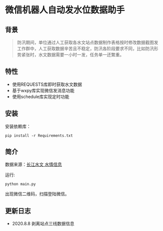 # 微信机器人自动发水位数据助手

## 背景
> 防汛期间，单位通过人工获取各水文站点数据制作表格按时修改数据截图发工作群中，人工获取数据辛苦且不稳定，防汛各阶段要求不同，比如防汛形势紧张时，水文数据需要一小时一发，任务单一还繁重。

## 特性
- 使用REQUESTS库即时获取水文数据
- 基于wxpy库实现微信发消息功能
- 使用schedule库实现定时功能

## 安装
安装依赖库：
```shell
pip install -r Requirements.txt
```

## 简介
数据来源：[长江水文 水情信息](http://wx.cjh.com.cn/cjsw/swwx/view/sssq-zd-hd.html?stcd=62904500&t=1594883640)

运行:
```shell
python main.py
```

出现微信二维码，扫描登陆微信。


## 更新日志

- 2020.8.8 剥离站点三线数据信息